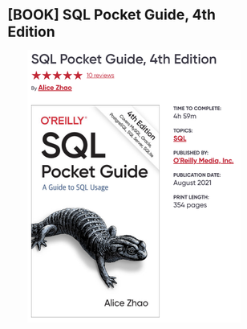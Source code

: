 # \[BOOK] SQL Pocket Guide, 4th Edition

<figure><img src="../../../.gitbook/assets/image (21).png" alt=""><figcaption></figcaption></figure>
